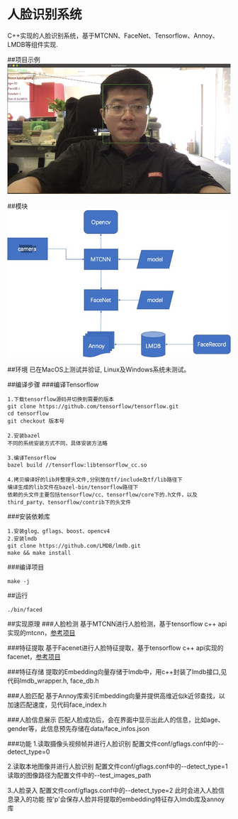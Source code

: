 # 人脸识别系统
C++实现的人脸识别系统，基于MTCNN、FaceNet、Tensorflow、Annoy、LMDB等组件实现.

##项目示例
![image](./docs/demo.jpg)

##模块
![image](./docs/arch.jpg)

##环境
已在MacOS上测试并验证, Linux及Windows系统未测试。

##编译步骤
###编译Tensorflow
```
1.下载tensorflow源码并切换到需要的版本
git clone https://github.com/tensorflow/tensorflow.git
cd tensorflow
git checkout 版本号

2.安装bazel
不同的系统安装方式不同，具体安装方法略

3.编译Tensorflow
bazel build //tensorflow:libtensorflow_cc.so

4.拷贝编译好的lib并整理头文件,分别放在tf/include及tf/lib路径下
编译生成的lib文件在bazel-bin/tensorflow路径下
依赖的头文件主要包括tensorflow/cc、tensorflow/core下的.h文件，以及third_party、tensorflow/contrib下的头文件
```

###安装依赖库
```
1.安装glog、gflags、boost、opencv4
2.安装lmdb
git clone https://github.com/LMDB/lmdb.git
make && make install
```

###编译项目
```
make -j
```

##运行
```
./bin/faced
```

##实现原理
###人脸检测
基于MTCNN进行人脸检测，基于tensorflow c++ api实现的mtcnn，[参考项目](https://github.com/cyberfire/tensorflow-mtcnn "tensorflow_mtcnn")

###特征提取
基于Facenet进行人脸特征提取，基于tensorflow c++ api实现的facenet，[参考项目](https://github.com/nwesem/facenet_cpp_tensorflow "tensorflow_facenet")

###特征存储
提取的Embedding向量存储于lmdb中，用c++封装了lmdb接口,见代码lmdb_wrapper.h, face_db.h

###人脸匹配
基于Annoy库索引Embedding向量并提供高维近似k近邻查找，以加速匹配速度，见代码face_index.h

###人脸信息展示
匹配人脸成功后，会在界面中显示出此人的信息，比如age、gender等，此信息预先存储在data/face_infos.json

###功能
1.读取摄像头视频帧并进行人脸识别
配置文件conf/gflags.conf中的--detect_type=0

2.读取本地图像并进行人脸识别
配置文件conf/gflags.conf中的--detect_type=1
读取的图像路径为配置文件中的--test_images_path

3.人脸录入
配置文件conf/gflags.conf中的--detect_type=2
此时会进入人脸信息录入的功能
按'p'会保存人脸并将提取的embedding特征存入lmdb库及annoy库
